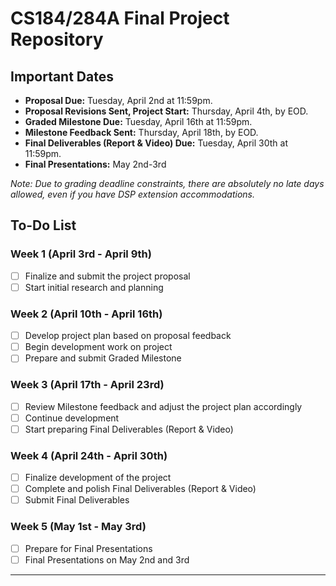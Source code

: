 # CS184/284A Final Project Repository

## Important Dates

- **Proposal Due:** Tuesday, April 2nd at 11:59pm.
- **Proposal Revisions Sent, Project Start:** Thursday, April 4th, by EOD.
- **Graded Milestone Due:** Tuesday, April 16th at 11:59pm.
- **Milestone Feedback Sent:** Thursday, April 18th, by EOD.
- **Final Deliverables (Report & Video) Due:** Tuesday, April 30th at 11:59pm.
- **Final Presentations:** May 2nd-3rd

_Note: Due to grading deadline constraints, there are absolutely no late days allowed, even if you have DSP extension accommodations._

## To-Do List

### Week 1 (April 3rd - April 9th)
- [ ] Finalize and submit the project proposal
- [ ] Start initial research and planning

### Week 2 (April 10th - April 16th)
- [ ] Develop project plan based on proposal feedback
- [ ] Begin development work on project
- [ ] Prepare and submit Graded Milestone

### Week 3 (April 17th - April 23rd)
- [ ] Review Milestone feedback and adjust the project plan accordingly
- [ ] Continue development
- [ ] Start preparing Final Deliverables (Report & Video)

### Week 4 (April 24th - April 30th)
- [ ] Finalize development of the project
- [ ] Complete and polish Final Deliverables (Report & Video)
- [ ] Submit Final Deliverables

### Week 5 (May 1st - May 3rd)
- [ ] Prepare for Final Presentations
- [ ] Final Presentations on May 2nd and 3rd

---
